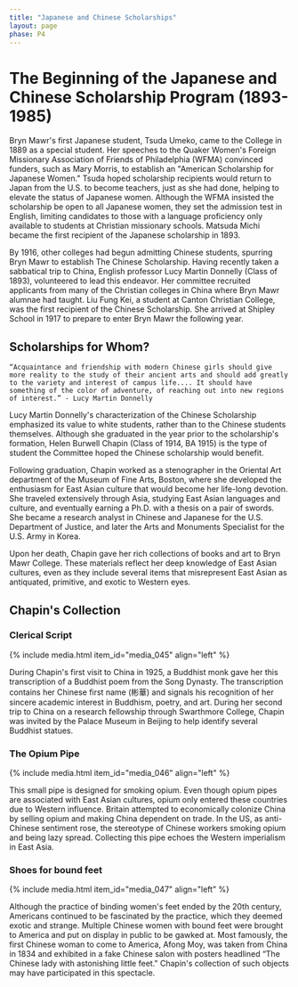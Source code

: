 ```yaml
---
title: "Japanese and Chinese Scholarships"
layout: page
phase: P4
---
```


# The Beginning of the Japanese and Chinese Scholarship Program (1893-1985)

Bryn Mawr's first Japanese student, Tsuda Umeko, came to the College in 1889 as a special student. Her speeches to the Quaker Women's Foreign Missionary Association of Friends of Philadelphia (WFMA) convinced funders, such as Mary Morris, to establish an "American Scholarship for Japanese Women." Tsuda hoped scholarship recipients would return to Japan from the U.S. to become teachers, just as she had done, helping to elevate the status of Japanese women. Although the WFMA insisted the scholarship be open to all Japanese women, they set the admission test in English, limiting candidates to those with a language proficiency only available to students at Christian missionary schools. Matsuda Michi became the first recipient of the Japanese scholarship in 1893.​

By 1916, other colleges had begun admitting Chinese students, spurring Bryn Mawr to establish The Chinese Scholarship. Having recently taken a sabbatical trip to China, English professor Lucy Martin Donnelly (Class of 1893), volunteered to lead this endeavor. Her committee recruited applicants from many of the Christian colleges in China where Bryn Mawr alumnae had taught. Liu Fung Kei, a student at Canton Christian College, was the first recipient of the Chinese Scholarship. She arrived at Shipley School in 1917 to prepare to enter Bryn Mawr the following year.  ​


## Scholarships for Whom?

    “Acquaintance and friendship with modern Chinese girls should give more reality to the study of their ancient arts and should add greatly to the variety and interest of campus life.... It should have something of the color of adventure, of reaching out into new regions of interest.” - Lucy Martin Donnelly ​

Lucy Martin Donnelly's characterization of the Chinese Scholarship emphasized its value to white students, rather than to the Chinese students themselves. Although she graduated in the year prior to the scholarship's formation, Helen Burwell Chapin (Class of 1914, BA 1915) is the type of student the Committee hoped the Chinese scholarship would benefit. ​

Following graduation, Chapin worked as a stenographer in the Oriental Art department of the Museum of Fine Arts, Boston, where she developed the enthusiasm for East Asian culture that would become her life-long devotion. She traveled extensively through Asia, studying East Asian languages and culture, and eventually earning a Ph.D. with a thesis on a pair of swords. She became a research analyst in Chinese and Japanese for the U.S. Department of Justice, and later the Arts and Monuments Specialist for the U.S. Army in Korea. ​

Upon her death, Chapin gave her rich collections of books and art to Bryn Mawr College. These materials reflect her deep knowledge of East Asian cultures, even as they include several items that misrepresent East Asian as antiquated, primitive, and exotic to Western eyes. 

## Chapin's Collection

### Clerical Script

{% include media.html item_id="media_045" align="left" %}

During Chapin's first visit to China in 1925, a Buddhist monk gave her this transcription of a Buddhist poem from the Song Dynasty. The transcription contains her Chinese first name (彬華) and signals his recognition of her sincere academic interest in Buddhism, poetry, and art. During her second trip to China on a research fellowship through Swarthmore College, Chapin was invited by the Palace Museum in Beijing to help identify several Buddhist statues. 

### The Opium Pipe

{% include media.html item_id="media_046" align="left" %}

This small pipe is designed for smoking opium. Even though opium pipes are associated with East Asian cultures, opium only entered these countries due to Western influence. Britain attempted to economically colonize China by selling opium and making China dependent on trade. In the US, as anti-Chinese sentiment rose, the stereotype of Chinese workers smoking opium and being lazy spread. Collecting this pipe echoes the Western imperialism in East Asia. ​

### Shoes for bound feet

{% include media.html item_id="media_047" align="left" %}

Although the practice of binding women's feet ended by the 20th century, Americans continued to be fascinated by the practice, which they deemed exotic and strange. Multiple Chinese women with bound feet were brought to America and put on display in public to be gawked at. Most famously, the first Chinese woman to come to America, Afong Moy, was taken from China in 1834 and exhibited in a fake Chinese salon with posters headlined “The Chinese lady with astonishing little feet." Chapin's collection of such objects may have participated in this spectacle.​
